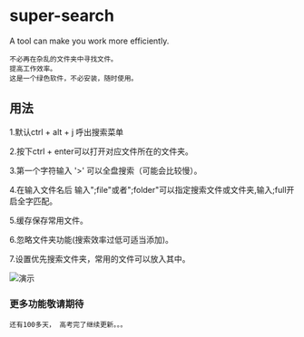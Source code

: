 # super-search
A tool can make you work more efficiently.


    不必再在杂乱的文件夹中寻找文件。
    提高工作效率。
    这是一个绿色软件，不必安装，随时使用。
    
## 用法
1.默认ctrl + alt + j 呼出搜索菜单  

2.按下ctrl + enter可以打开对应文件所在的文件夹。  

3.第一个字符输入 '>'  可以全盘搜索（可能会比较慢）。  

4.在输入文件名后 输入";file"或者";folder"可以指定搜索文件或文件夹,输入;full开启全字匹配。

5.缓存保存常用文件。  

6.忽略文件夹功能(搜索效率过低可适当添加)。  

7.设置优先搜索文件夹，常用的文件可以放入其中。  

    
![演示](https://github.com/XUANXUQAQ/super-search/raw/master/%E6%BC%94%E7%A4%BA.gif)
    
### 更多功能敬请期待
    还有100多天， 高考完了继续更新。。。
    
   
